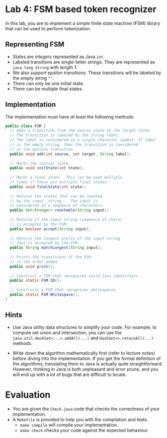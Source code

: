 # Lab 4: FSM based token recognizer

In this lab, you are to implement a simple finite state machine (FSM) library that can be used to perform tokenization.

## Representing FSM

- States are _integers_ represented as Java `int`.
- Labeled transitions are single-letter _strings_.  They are represented as `java.lang.String`
with length 1.
- We also support epsilon transitions.  These transitions will be labeled by the empty string `""`.
- There can only be _one_ initial state.
- There can be multiple final states.

## Implementation

The implementation must have _at least_ the following methods:

```java
public class FSM {
  // Adds a transition from the source state to the target state.
  // The transition is labeled by the string label.
  // The label is considered as a single character symbol. If label
  // is the empty string, then the transition is considered
  // as the epsilon transition.
  public void add(int source, int target, String label);
  
  // Marks the initial state.
  public void initState(int state);
  
  // Marks a final state.  This can be used multiple
  // times if there are multiple final states.
  public void finalState(int state);
  
  // Returns the states that can be reached
  // by the input _string_.  The input is
  // considered as a sequence of characters.
  public Set<Integer> reachable(String input);
  
  // Returns if the input string (sequence of chars)
  // is accepted by the FSM.
  public boolean accept(String input);
  
  // Returns the longest prefix of the input string
  // that is accepted by the FSM.
  public String matchLongest(String input);
  
  // Prints the transitions of the FSM
  // in the order added.
  public void print();
  
  // Construct a FSM that recognizes valid Java identifiers
  public static FSM ID();
  
  // Constructs a FSM that recognizes whitespaces.
  public static FSM Whitespace();
}
```

## Hints

- Use Java utility data structures to simplify your code.  For example, to compute
set union and intersection, you can use the `java.util.HashSet<...>.addAll(...)` and
`HashSet<>.retainAll(...)` methods.

- Write down the algorithm mathematically first (refer to lecture notes) before diving into
the implementation.  If you get the formal definition of the algorithms, translating them
to Java is actually quite straightforward.  However, thinking in Java is both unpleasant and
error prune, and you will end up with a lot of bugs that are difficult to locate.

# Evaluation

- You are given the `Check.java` code that checks the correctness of your implementation.
- A `Makefile` is provided to help you with the compilation and tests.
  - `make compile` will compile your implementation.
  - `make check` checks your code against the expected behaviour.
